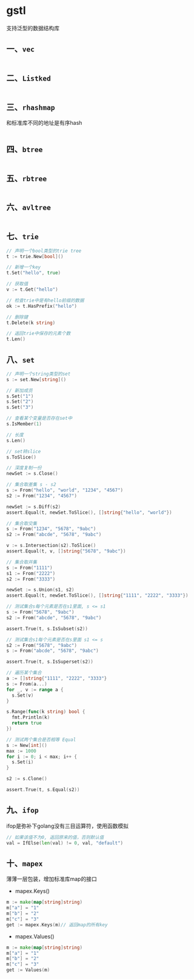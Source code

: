 # gstl
支持泛型的数据结构库
## 一、`vec`
```go

```
## 二、`Listked`
```go

```

## 三、`rhashmap`
和标准库不同的地址是有序hash
```go
```

## 四、`btree`
```go
```
## 五、`rbtree`
```go
```

## 六、`avltree`
```go
```

## 七、`trie`
```go
// 声明一个bool类型的trie tree
t := trie.New[bool]()

// 新增一个key
t.Set("hello", true)

// 获取值
v := t.Get("hello")

// 检查trie中是有hello前缀的数据
ok := t.HasPrefix("hello") 

// 删除键
t.Delete(k string)

// 返回trie中保存的元素个数
t.Len()
```

## 八、`set`
```go
// 声明一个string类型的set
s := set.New[string]()

// 新加成员
s.Set("1")
s.Set("2")
s.Set("3")

// 查看某个变量是否存在set中
s.IsMember(1)

// 长度
s.Len()

// set转slice
s.ToSlice()

// 深度复制一份
newSet := s.Close()

// 集合取差集 s - s2
s := From("hello", "world", "1234", "4567")
s2 := From("1234", "4567")

newSet := s.Diff(s2)
assert.Equal(t, newSet.ToSlice(), []string{"hello", "world"})

// 集合取交集
s := From("1234", "5678", "9abc")
s2 := From("abcde", "5678", "9abc")

v := s.Intersection(s2).ToSlice()
assert.Equal(t, v, []string{"5678", "9abc"})

// 集合取并集
s := From("1111")
s1 := From("2222")
s2 := From("3333")

newSet := s.Union(s1, s2)
assert.Equal(t, newSet.ToSlice(), []string{"1111", "2222", "3333"})

// 测试集合s每个元素是否在s1里面, s <= s1
s := From("5678", "9abc")
s2 := From("abcde", "5678", "9abc")

assert.True(t, s.IsSubset(s2))

// 测试集合s1每个元素是否在s里面 s1 <= s
s2 := From("5678", "9abc")
s := From("abcde", "5678", "9abc")

assert.True(t, s.IsSuperset(s2))

// 遍历某个集合
a := []string{"1111", "2222", "3333"}
s := From(a...)
for _, v := range a {
  s.Set(v)
}

s.Range(func(k string) bool {
  fmt.Println(k)
  return true
})

// 测试两个集合是否相等 Equal
s := New[int]()
max := 1000
for i := 0; i < max; i++ {
  s.Set(i)
}

s2 := s.Clone()

assert.True(t, s.Equal(s2))
```

## 九、`ifop`
ifop是弥补下golang没有三目运算符，使用函数模拟

```go
// 如果该值不为0, 返回原来的值，否则默认值
val = IfElse(len(val) != 0, val, "default")
```
## 十、`mapex`
薄薄一层包装，增加标准库map的接口
* mapex.Keys()
```go
m := make(map[string]string)
m["a"] = "1"
m["b"] = "2"
m["c"] = "3"
get := mapex.Keys(m)// 返回map的所有key

```
* mapex.Values()
```go
m := make(map[string]string)
m["a"] = "1"
m["b"] = "2"
m["c"] = "3"
get := Values(m)
```
